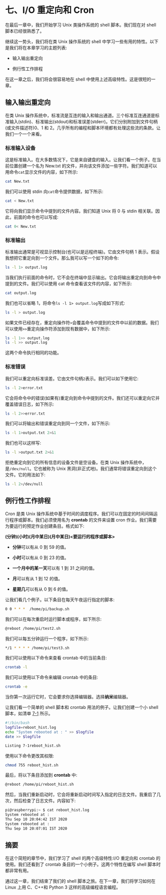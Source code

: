 # 七、I/O 重定向和 Cron

在最后一章中，我们开始学习 Unix 类操作系统的 shell 脚本。我们现在对 shell 脚本已经很熟悉了。

继续这一势头，我们将在类 Unix 操作系统的 shell 中学习一些有用的特性。以下是我们将在本章学习的主题列表:

*   输入输出重定向

*   例行性工作排程

在这一章之后，我们将会很容易地在 shell 中使用上述高级特性。这是很短的一章。

## 输入输出重定向

在类 Unix 操作系统中，标准流是互连的输入和输出通道。三个标准互连通道是标准输入(stdin)、标准输出(stdout)和标准误差(stderr)。它们分别附加到文件句柄(或文件描述符)0、1 和 2。几乎所有的编程和脚本环境都有处理这些流的条款。让我们一个一个来看。

### 标准输入设备

这是标准输入。在大多数情况下，它是来自键盘的输入。让我们看一个例子。在当前位置创建一个名为 New.txt 的文件，并向该文件添加一些字符。我们知道可以用命令`cat`显示文件的内容，如下所示:

```sh
cat New.txt

```

我们可以使用 stdin 向`cat`命令提供数据，如下所示:

```sh
cat < New.txt

```

它将向我们显示命令中提到的文件内容。我们知道 Unix 将 0 与 stdin 相关联。因此，前面的命令也可以写成:

```sh
cat 0< New.txt

```

### 标准输出

标准输出通常是可视显示控制台(也可以是远程终端)。它由文件句柄 1 表示。假设我想把它重定向到一个文件。那么我可以写一个如下的命令:

```sh
ls -l 1> output.log

```

当我们执行前面的命令时，它不会在终端中显示输出。它会将输出重定向到命令中提到的文件。我们可以使用 cat 命令查看该文件的内容，如下所示:

```sh
cat output.log

```

我们也可以省略 1，将命令`ls -l 1> output.log`写成如下形式:

```sh
ls -l > output.log

```

如果文件已经存在，重定向操作符`>`会覆盖命令中提到的文件中以前的数据。我们可以使用`>>`重定向操作符添加到现有数据中，如下所示:

```sh
ls -l 1>> output.log
ls -l >> output.log

```

这两个命令执行相同的功能。

### 标准错误

我们可以重定向标准误差。它由文件句柄`2`表示。我们可以如下使用它:

```sh
ls -l 2>error.txt

```

它会将命令中的错误(如果有)重定向到命令中提到的文件。我们还可以重定向它并覆盖错误日志，如下所示:

```sh
ls -l 2>>error.txt

```

我们可以将输出和错误重定向到同一个文件，如下所示:

```sh
ls -l 1>output.txt 2>&1

```

我们也可以这样写:

```sh
ls -l >output.txt 2>&1

```

拒绝重定向到它的所有信息的设备文件是空设备。在类 Unix 操作系统中，是`/dev/null`。它也被称为 Unix 黑洞(非正式地)。我们通常将错误重定向到这个文件。它的用法如下:

```sh
ls -l 2>/dev/null

```

## 例行性工作排程

Cron 是类 Unix 操作系统中基于时间的调度程序。我们可以在固定的时间间隔运行程序或脚本。我们必须使用名为 **crontab** 的文件来设置 cron 作业。我们需要为要运行的预定作业创建条目。格式如下:

**(分钟)(小时)(月中某日)(月中某日)<要运行的程序或脚本>**

*   **分钟**可以有从 0 到 59 的值。

*   **小时**可以有从 0 到 23 的值。

*   **一个月中的某一天**可以有 1 到 31 之间的值。

*   **月**可以有从 1 到 12 的值。

*   **星期几**可以有从 0 到 6 的值。

让我们看几个例子。以下条目在每天午夜运行指定的脚本:

```sh
0 0 * * *  /home/pi/backup.sh

```

我们可以在每次重启时运行脚本或程序，如下所示:

```sh
@reboot /home/pi/test2.sh

```

我们可以每五分钟运行一个程序，如下所示:

```sh
*/1 * * * * /home/pi/test3.sh

```

我们可以使用以下命令来查看 crontab 中的当前条目:

```sh
crontab -l

```

我们可以使用以下命令来编辑 crontab 中的条目:

```sh
crontab -e

```

当你第一次运行它时，它会要求你选择编辑器。选择**纳米**编辑器。

让我们看一个简单的 shell 脚本和 crontab 用法的例子。让我们创建一个小 shell 脚本，如清单 [7-1](#PC18) 所示。

```sh
#!/bin/bash
logfile=reboot_hist.log
echo "System rebooted at : " >> $logfile
date >> $logfile

Listing 7-1reboot_hist.sh

```

使用以下命令更改其权限:

```sh
chmod 755 reboot_hist.sh

```

最后，将以下条目添加到 **crontab** 中:

```sh
@reboot /home/pi/reboot_hist.sh

```

然后，当我们重新启动时，它会将重新启动时间写入指定的日志文件。我重启了几次，然后检查了日志文件。内容如下:

```sh
pi@raspberrypi:~ $ cat reboot_hist.log
System rebooted at :
Thu Sep 10 20:04:42 IST 2020
System rebooted at :
Thu Sep 10 20:07:01 IST 2020

```

## 摘要

在这个简短的章节中，我们学习了 shell 的两个高级特性:I/O 重定向和 crontab 的使用。我们还看到了 crontab 条目的一个小例子。这两个特性在编写 shell 脚本时都非常有用。

通过这一章，我们结束了我们的 shell 脚本之旅。在下一章，我们将学习如何在 Linux 上用 C、C++和 Python 3 这样的高级编程语言编程。